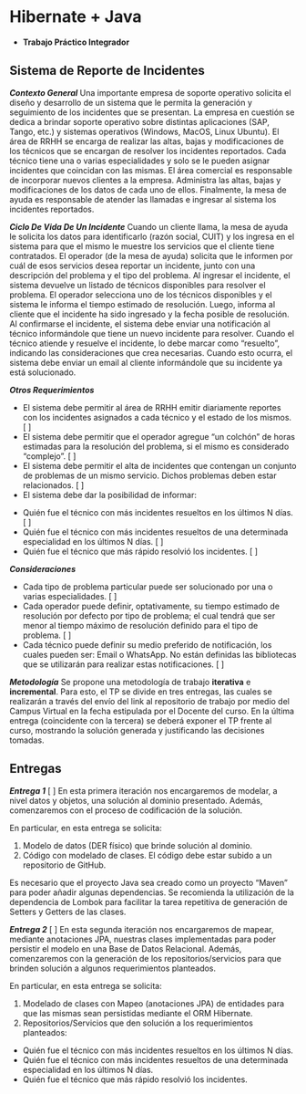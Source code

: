 # Hibernate + Java

- **Trabajo Práctico Integrador**

## Sistema de Reporte de Incidentes
***Contexto General***
Una importante empresa de soporte operativo solicita el diseño y desarrollo de un sistema que le permita la generación y seguimiento de los incidentes que se presentan.
La empresa en cuestión se dedica a brindar soporte operativo sobre distintas aplicaciones (SAP, Tango, etc.) y sistemas operativos (Windows, MacOS, Linux Ubuntu).
El área de RRHH se encarga de realizar las altas, bajas y modificaciones de los técnicos que se encargan de resolver los incidentes reportados.
Cada técnico tiene una o varias especialidades y solo se le pueden asignar incidentes que coincidan con las mismas.
El área comercial es responsable de incorporar nuevos clientes a la empresa. Administra las altas, bajas y modificaciones de los datos de cada uno de ellos.
Finalmente, la mesa de ayuda es responsable de atender las llamadas e ingresar al sistema los incidentes reportados.

***Ciclo De Vida De Un Incidente***
Cuando un cliente llama, la mesa de ayuda le solicita los datos para identificarlo (razón social, CUIT) y los ingresa en el sistema para que el mismo le muestre los servicios que el cliente tiene contratados.
El operador (de la mesa de ayuda) solicita que le informen por cuál de esos servicios desea
reportar un incidente, junto con una descripción del problema y el tipo del problema.
Al ingresar el incidente, el sistema devuelve un listado de técnicos disponibles para resolver el problema. El operador selecciona uno de los técnicos disponibles y el sistema le informa el tiempo estimado de resolución. Luego, informa al cliente que el incidente ha sido ingresado y la fecha posible de resolución.
Al confirmarse el incidente, el sistema debe enviar una notificación al técnico informándole que tiene un nuevo incidente para resolver.
Cuando el técnico atiende y resuelve el incidente, lo debe marcar como “resuelto”, indicando las consideraciones que crea necesarias. Cuando esto ocurra, el sistema debe enviar un email al cliente informándole que su incidente ya está solucionado.

***Otros Requerimientos***
+ El sistema debe permitir al área de RRHH emitir diariamente reportes con los incidentes asignados a cada técnico y el estado de los mismos. [ ]
+ El sistema debe permitir que el operador agregue “un colchón” de horas estimadas para la resolución del problema, si el mismo es considerado “complejo”. [ ]
+ El sistema debe permitir el alta de incidentes que contengan un conjunto de problemas de un mismo servicio. Dichos problemas deben estar relacionados. [ ]
+ El sistema debe dar la posibilidad de informar:
- Quién fue el técnico con más incidentes resueltos en los últimos N días. [ ]
- Quién fue el técnico con más incidentes resueltos de una determinada especialidad en los últimos N días. [ ]
- Quién fue el técnico que más rápido resolvió los incidentes. [ ]

***Consideraciones***
+ Cada tipo de problema particular puede ser solucionado por una o varias especialidades. [ ]
+ Cada operador puede definir, optativamente, su tiempo estimado de resolución por defecto por tipo de problema; el cual tendrá que ser menor al tiempo máximo de resolución definido para el tipo de problema. [ ]
+ Cada técnico puede definir su medio preferido de notificación, los cuales pueden ser: Email o WhatsApp. No están definidas las bibliotecas que se utilizarán para realizar estas notificaciones. [ ]

***Metodología***
Se propone una metodología de trabajo **iterativa** e **incremental**. Para esto, el TP se divide en tres entregas, las cuales se realizarán a través del envío del link al repositorio de trabajo por medio del Campus Virtual en la fecha estipulada por el Docente del curso.
En la última entrega (coincidente con la tercera) se deberá exponer el TP frente al curso, mostrando la solución generada y justificando las decisiones tomadas.

## Entregas
***Entrega 1*** [ ]
En esta primera iteración nos encargaremos de modelar, a nivel datos y objetos, una solución al dominio presentado. Además, comenzaremos con el proceso de codificación de la solución.

En particular, en esta entrega se solicita:
1. Modelo de datos (DER físico) que brinde solución al dominio.
2. Código con modelado de clases. El código debe estar subido a un repositorio de GitHub.

Es necesario que el proyecto Java sea creado como un proyecto “Maven” para poder añadir algunas dependencias. Se recomienda la utilización de la dependencia de Lombok para facilitar la tarea repetitiva de generación de Setters y Getters de las clases.

***Entrega 2*** [ ]
En esta segunda iteración nos encargaremos de mapear, mediante anotaciones JPA, nuestras clases implementadas para poder persistir el modelo en una Base de Datos Relacional.
Además, comenzaremos con la generación de los repositorios/servicios para que brinden solución a algunos requerimientos planteados.

En particular, en esta entrega se solicita:
1. Modelado de clases con Mapeo (anotaciones JPA) de entidades para que las mismas sean persistidas mediante el ORM Hibernate.
2. Repositorios/Servicios que den solución a los requerimientos planteados:
- Quién fue el técnico con más incidentes resueltos en los últimos N días.
- Quién fue el técnico con más incidentes resueltos de una determinada especialidad en los últimos N días.
- Quién fue el técnico que más rápido resolvió los incidentes.